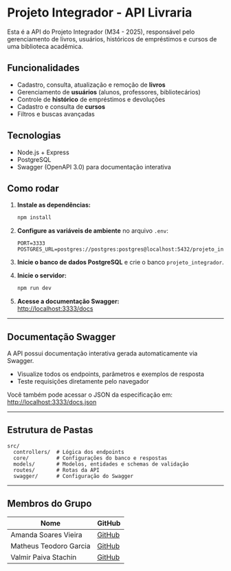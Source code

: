 # Projeto Integrador - API Livraria

Esta é a API do Projeto Integrador (M34 - 2025), responsável pelo gerenciamento de livros, usuários, históricos de empréstimos e cursos de uma biblioteca acadêmica.

## Funcionalidades

- Cadastro, consulta, atualização e remoção de **livros**
- Gerenciamento de **usuários** (alunos, professores, bibliotecários)
- Controle de **histórico** de empréstimos e devoluções
- Cadastro e consulta de **cursos**
- Filtros e buscas avançadas

## Tecnologias

- Node.js + Express
- PostgreSQL
- Swagger (OpenAPI 3.0) para documentação interativa

## Como rodar

1. **Instale as dependências:**

   ```bash
   npm install
   ```

2. **Configure as variáveis de ambiente** no arquivo `.env`:

   ```
   PORT=3333
   POSTGRES_URL=postgres://postgres:postgres@localhost:5432/projeto_integrador
   ```

3. **Inicie o banco de dados PostgreSQL** e crie o banco `projeto_integrador`.

4. **Inicie o servidor:**

   ```bash
   npm run dev
   ```

5. **Acesse a documentação Swagger:**  
   [http://localhost:3333/docs](http://localhost:3333/docs)

---

## Documentação Swagger

A API possui documentação interativa gerada automaticamente via Swagger.

- Visualize todos os endpoints, parâmetros e exemplos de resposta
- Teste requisições diretamente pelo navegador

Você também pode acessar o JSON da especificação em:  
[http://localhost:3333/docs.json](http://localhost:3333/docs.json)

---

## Estrutura de Pastas

```
src/
  controllers/  # Lógica dos endpoints
  core/         # Configurações do banco e respostas
  models/       # Modelos, entidades e schemas de validação
  routes/       # Rotas da API
  swagger/      # Configuração do Swagger
```

---

## Membros do Grupo

| **Nome**               | **GitHub**                                         |
|------------------------|----------------------------------------------------|
| Amanda Soares Vieira   | [GitHub](https://github.com/amandasoaresv)         |
| Matheus Teodoro Garcia | [GitHub](https://github.com/matheustg)             |
| Valmir Paiva Stachin   | [GitHub](https://github.com/valmirpst)             |


